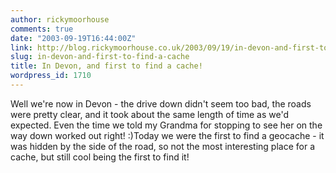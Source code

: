 ```yaml
---
author: rickymoorhouse
comments: true
date: "2003-09-19T16:44:00Z"
link: http://blog.rickymoorhouse.co.uk/2003/09/19/in-devon-and-first-to-find-a-cache/
slug: in-devon-and-first-to-find-a-cache
title: In Devon, and first to find a cache!
wordpress_id: 1710
---
```


Well we're now in Devon - the drive down didn't seem too bad, the roads were pretty clear, and it took about the same length of time as we'd expected. Even the time we told my Grandma for stopping to see her on the way down worked out right! :)Today we were the first to find a geocache - it was hidden by the side of the road, so not the most interesting place for a cache, but still cool being the first to find it!
